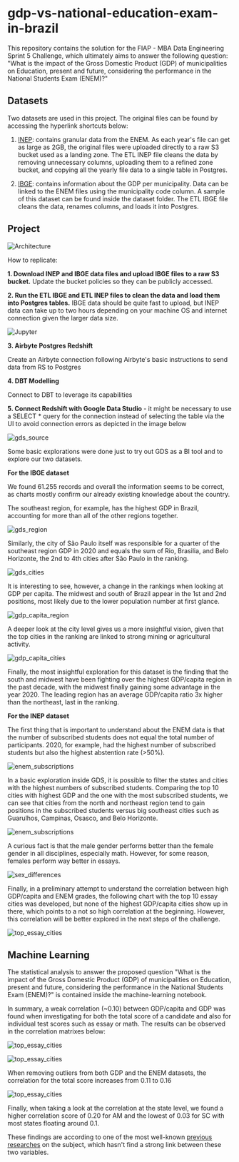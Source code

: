 # gdp-vs-national-education-exam-in-brazil
This repository contains the solution for the FIAP - MBA Data Engineering Sprint 5 Challenge, which ultimately aims to answer the following question: "What is the impact of the Gross Domestic Product (GDP) of municipalities on Education, present and future, considering the performance in the National Students Exam (ENEM)?"

## Datasets

Two datasets are used in this project. The original files can be found by accessing the hyperlink shortcuts below:

1. [INEP](https://www.gov.br/inep/pt-br/acesso-a-informacao/dados-abertos/microdados/enem): contains granular data from the ENEM. As each year's file can get as large as 2GB, the original files were uploaded directly to a raw S3 bucket used as a landing zone. The ETL INEP file cleans the data by removing unnecessary columns, uploading them to a refined zone bucket, and copying all the yearly file data to a single table in Postgres.

2. [IBGE](https://www.ibge.gov.br/estatisticas/downloads-estatisticas.html): contains information about the GDP per municipality. Data can be linked to the ENEM files using the municipality code column. A sample of this dataset can be found inside the dataset folder. The ETL IBGE file cleans the data, renames columns, and loads it into Postgres.

## Project

![Architecture](images/architecture.png)

How to replicate:

**1. Download INEP and IBGE data files and upload IBGE files to a raw S3 bucket.** Update the bucket policies so they can be publicly accessed.

**2. Run the ETL IBGE and ETL INEP files to clean the data and load them into Postgres tables.** IBGE data should be quite fast to upload, but INEP data can take up to two hours depending on your machine OS and internet connection given the larger data size.

![Jupyter](images/jupyter_upload.png)

**3. Airbyte Postgres Redshift**

Create an Airbyte connection following Airbyte's basic instructions to send data from RS to Postgres


**4. DBT Modelling**

Connect to DBT to leverage its capabilities


**5. Connect Redshift with Google Data Studio** - it might be necessary to use a SELECT * query for the connection instead of selecting the table via the UI to avoid connection errors as depicted in the image below

![gds_source](images/gds_source.png)

Some basic explorations were done just to try out GDS as a BI tool and to explore our two datasets. 

**For the IBGE dataset**

We found 61.255 records and overall the information seems to be correct, as charts mostly confirm our already existing knowledge about the country.

The southeast region, for example, has the highest GDP in Brazil, accounting for more than all of the other regions together.

![gds_region](images/gdp_region.png)

Similarly, the city of São Paulo itself was responsible for a quarter of the southeast region GDP in 2020 and equals the sum of Rio, Brasilia, and Belo Horizonte, the 2nd to 4th cities after São Paulo in the ranking.

![gds_cities](images/gdp_cities.png)

It is interesting to see, however, a change in the rankings when looking at GDP per capita. The midwest and south of Brazil appear in the 1st and 2nd positions, most likely due to the lower population number at first glance.

![gdp_capita_region](images/gdp_capita_region.png)

A deeper look at the city level gives us a more insightful vision, given that the top cities in the ranking are linked to strong mining or agricultural activity.

![gdp_capita_cities](images/gdp_capita_cities.png)

Finally, the most insightful exploration for this dataset is the finding that the south and midwest have been fighting over the highest GDP/capita region in the past decade, with the midwest finally gaining some advantage in the year 2020. The leading region has an average GDP/capita ratio 3x higher than the northeast, last in the ranking.

**For the INEP dataset**

The first thing that is important to understand about the ENEM data is that the number of subscribed students does not equal the total number of participants. 2020, for example, had the highest number of subscribed students but also the highest abstention rate (>50%).

![enem_subscriptions](images/enem_subscriptions.png)

In a basic exploration inside GDS, it is possible to filter the states and cities with the highest numbers of subscribed students. Comparing the top 10 cities with highest GDP and the one with the most subscribed students, we can see that cities from the north and northeast region tend to gain positions in the subscribed students versus big southeast cities such as Guarulhos, Campinas, Osasco, and Belo Horizonte.

![enem_subscriptions](images/gds_inep_basic_2022.png)

A curious fact is that the male gender performs better than the female gender in all disciplines, especially math. However, for some reason, females perform way better in essays.

![sex_differences](images/sex_differences.png)

Finally, in a preliminary attempt to understand the correlation between high GDP/capita and ENEM grades, the following chart with the top 10 essay cities was developed, but none of the highest GDP/capita cities show up in there, which points to a not so high correlation at the beginning. However, this correlation will be better explored in the next steps of the challenge.

![top_essay_cities](images/top_essay_cities.png)

## Machine Learning

The statistical analysis to answer the proposed question "What is the impact of the Gross Domestic Product (GDP) of municipalities on Education, present and future, considering the performance in the National Students Exam (ENEM)?" is contained inside the machine-learning notebook.

In summary, a weak correlation (~0.10) between GDP/capita and GDP was found when investigating for both the total score of a candidate and also for individual test scores such as essay or math. The results can be observed in the correlation matrixes below:

![top_essay_cities](images/correlation_matrix_scores.png)

![top_essay_cities](images/correlation_matrix_total.png)

When removing outliers from both GDP and the ENEM datasets, the correlation for the total score increases from 0.11 to 0.16

![top_essay_cities](images/correlation_matrix_wo_outliers.png)

Finally, when taking a look at the correlation at the state level, we found a higher correlation score of 0.20 for AM and the lowest of 0.03 for SC with most states floating around 0.1.

These findings are according to one of the most well-known [previous researches](https://www.scielo.br/j/rap/a/ZHJFnmsrdgGH8cj6xHHwbKg/?lang=pt&format=pdf) on the subject, which hasn't find a strong link between these two variables.
